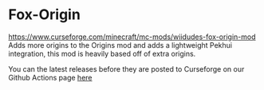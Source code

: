 # Fox-Origin
https://www.curseforge.com/minecraft/mc-mods/wiidudes-fox-origin-mod Adds more origins to the Origins mod and adds a lightweight Pekhui integration, this mod is heavily based off of extra origins.

You can the latest releases before they are posted to Curseforge on our Github Actions page [here](https://nightly.link/Developer-Doge/Fox-Origin/workflows/gradle/main/Package.zip)
